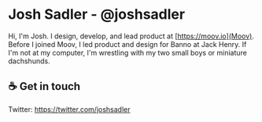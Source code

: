 # Josh Sadler - @joshsadler

Hi, I'm Josh. I design, develop, and lead product at [https://moov.io](Moov). Before I joined Moov, I led product and design for Banno at Jack Henry. If I'm not at my computer, I'm wrestling with my two small boys or miniature dachshunds. 

## ☕️ Get in touch

Twitter: https://twitter.com/joshsadler
